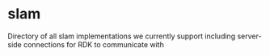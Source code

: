 # slam
Directory of all slam implementations we currently support including server-side connections for RDK to communicate with
